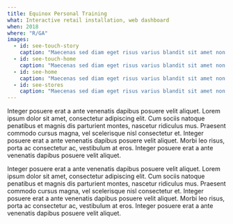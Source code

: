 ```yaml
---
title: Equinox Personal Training
what: Interactive retail installation, web dashboard
when: 2018
where: "R/GA"
images:
  - id: see-touch-story
    caption: "Maecenas sed diam eget risus varius blandit sit amet non magna."
  - id: see-touch-home
    caption: "Maecenas sed diam eget risus varius blandit sit amet non magna."
  - id: see-home
    caption: "Maecenas sed diam eget risus varius blandit sit amet non magna."
  - id: see-stores
    caption: "Maecenas sed diam eget risus varius blandit sit amet non magna."
---
```


Integer posuere erat a ante venenatis dapibus posuere velit aliquet. Lorem ipsum dolor sit amet, consectetur adipiscing elit. Cum sociis natoque penatibus et magnis dis parturient montes, nascetur ridiculus mus. Praesent commodo cursus magna, vel scelerisque nisl consectetur et. Integer posuere erat a ante venenatis dapibus posuere velit aliquet. Morbi leo risus, porta ac consectetur ac, vestibulum at eros. Integer posuere erat a ante venenatis dapibus posuere velit aliquet.

Integer posuere erat a ante venenatis dapibus posuere velit aliquet. Lorem ipsum dolor sit amet, consectetur adipiscing elit. Cum sociis natoque penatibus et magnis dis parturient montes, nascetur ridiculus mus. Praesent commodo cursus magna, vel scelerisque nisl consectetur et. Integer posuere erat a ante venenatis dapibus posuere velit aliquet. Morbi leo risus, porta ac consectetur ac, vestibulum at eros. Integer posuere erat a ante venenatis dapibus posuere velit aliquet.